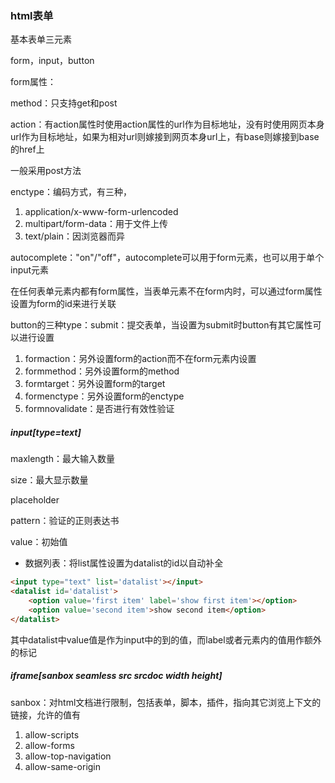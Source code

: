 ### html表单

基本表单三元素

form，input，button

form属性：

method：只支持get和post

action：有action属性时使用action属性的url作为目标地址，没有时使用网页本身url作为目标地址，如果为相对url则嫁接到网页本身url上，有base则嫁接到base的href上

一般采用post方法

enctype：编码方式，有三种，

1. application/x-www-form-urlencoded
2. multipart/form-data：用于文件上传
3. text/plain：因浏览器而异

autocomplete："on"/"off"，autocomplete可以用于form元素，也可以用于单个input元素

在任何表单元素内都有form属性，当表单元素不在form内时，可以通过form属性设置为form的id来进行关联

button的三种type：submit：提交表单，当设置为submit时button有其它属性可以进行设置

1. formaction：另外设置form的action而不在form元素内设置
2. formmethod：另外设置form的method
3. formtarget：另外设置form的target
4. formenctype：另外设置form的enctype
5. formnovalidate：是否进行有效性验证

##### input[type=text]

maxlength：最大输入数量

size：最大显示数量

placeholder

pattern：验证的正则表达书

value：初始值

- 数据列表：将list属性设置为datalist的id以自动补全

```html
<input type="text" list='datalist'></input>
<datalist id='datalist'>
	<option value='first item' label='show first item'></option>
	<option value='second item'>show second item</option>
</datalist>
```

其中datalist中value值是作为input中的到的值，而label或者元素内的值用作额外的标记

##### iframe[sanbox seamless src srcdoc width height]

sanbox：对html文档进行限制，包括表单，脚本，插件，指向其它浏览上下文的链接，允许的值有

1. allow-scripts
2. allow-forms
3. allow-top-navigation
4. allow-same-origin